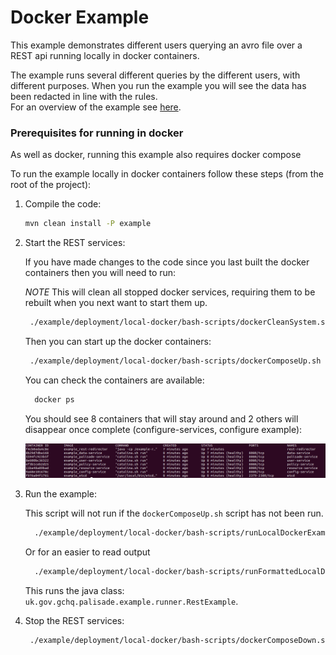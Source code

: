 # Docker Example

This example demonstrates different users querying an avro file over a REST api running locally in docker containers.

The example runs several different queries by the different users, with different purposes. When you run the example you will see the data has been redacted in line with the rules.  
For an overview of the example see [here](../../README.md).

### Prerequisites for running in docker 
As well as docker, running this example also requires docker compose

To run the example locally in docker containers follow these steps (from the root of the project):

1. Compile the code:
    ```bash
    mvn clean install -P example
    ```

2. Start the REST services:

    If you have made changes to the code since you last built the docker containers then you will need to run:
    
    *NOTE* This will clean all stopped docker services, requiring them to be rebuilt when you next want to start them up. 
    ```bash
     ./example/deployment/local-docker/bash-scripts/dockerCleanSystem.sh
    ```

    Then you can start up the docker containers:
    ```bash
     ./example/deployment/local-docker/bash-scripts/dockerComposeUp.sh
    ```

    You can check the containers are available:
    
    ```bash
      docker ps
    ```

    You should see 8 containers that will stay around and 2 others will disappear once complete (configure-services, configure example):
    
    ![Output from docker ps](../../../doc/img/DockerPSScreenshot.png?raw=true "Output from docker ps")

3. Run the example:

    This script will not run if the `dockerComposeUp.sh` script has not been run.
    
    ```bash
      ./example/deployment/local-docker/bash-scripts/runLocalDockerExample.sh
    ```
    Or for an easier to read output
    ```bash
      ./example/deployment/local-docker/bash-scripts/runFormattedLocalDockerExample.sh
    ```  
    This runs the java class: `uk.gov.gchq.palisade.example.runner.RestExample`.
    
4. Stop the REST services:

    ```bash
     ./example/deployment/local-docker/bash-scripts/dockerComposeDown.sh
    ```
